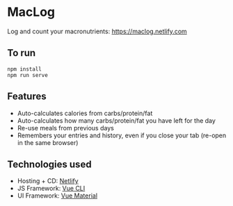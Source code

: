 # MacLog
Log and count your macronutrients: https://maclog.netlify.com

## To run
```
npm install
npm run serve
```

## Features
* Auto-calculates calories from carbs/protein/fat
* Auto-calculates how many carbs/protein/fat you have left for the day
* Re-use meals from previous days
* Remembers your entries and history, even if you close your tab (re-open in the same browser)

## Technologies used
* Hosting + CD: [Netlify](https://www.netlify.com/)
* JS Framework: [Vue CLI](https://cli.vuejs.org/)
* UI Framework: [Vue Material](https://vuematerial.io/)
